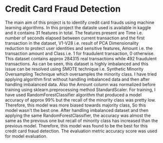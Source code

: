 # Credit Card Fraud Detection
The main aim of this project is to identify credit card frauds using machine learning algorithms. In this project the dataste used is available in kaggle and it contains 31 features in total. 
The features present are Time i.e. number of seconds elapsed between current transaction and the first transaction in the dataset, V1-V28 i.e. result of PCA Dimensionality reduction to protect user identities and sensitive features, Amount i.e. the transaction amount and Class i.e. 1 for fraudulent transaction, 0 otherwise.
This dataset contains approx 284315 real transactions while 492 fraudulent transactions. As can be seen, this dataset is highly imbalanced and this issue can be resolved using SMOTE technique i.e. Synthetic Minority Oversampling Technique which oversamples the minority class.
I have tried applying algorithm first without handling imbalanced data and then after handling imbalanced data. Also the Amount column was normalized before training using sklearn.preprocessing method StandardScaler. For training, I have used RandomForestClassifier algorithm that produced a model accuracy of approx 99% but the recall of the minority class was pretty low. Therefore, this model was more biased towards majority class, So this model wasn't the best one. After handling imbalanced dataset and then applying the same RandomForestClassifier, the accuracy was almost the same as the previous one but recall of minority class has increased than the previous model. Therefore, this model was found to be the best for this credit card fraud detection.
The evaluation metric accuracy score was used for model evaluation.
